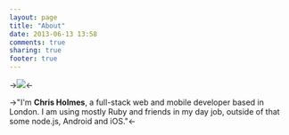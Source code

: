 ```yaml
---
layout: page
title: "About"
date: 2013-06-13 13:58
comments: true
sharing: true
footer: true
---
```


->![](http://cih-static.s3.amazonaws.com/me_avatar.jpg)<-


->"I'm **Chris Holmes**, a full-stack web and mobile developer based in London. I am using mostly Ruby and friends in my day job, outside of that some node.js, Android and iOS."<-


